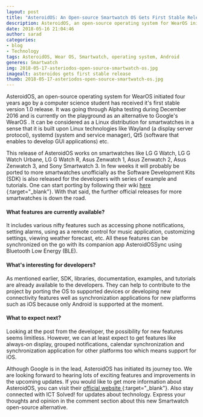 ```yaml
---
layout: post
title: "AsteroidOS: An Open-source Smartwatch OS Gets First Stable Release"
description: AsteroidOS, an open-source operating system for WearOS initiated four years ago by a computer science student has received it's first stable version 1.0 release. It was going through Alpha testing during December 2016 and is currently on the playground as an alternative to Google's WearOS.
date: 2018-05-16 21:04:46
author: sarad
categories:
- blog
- Technology
tags: ‪‪AsteroidOS‬, ‪Wear OS‬, ‪Smartwatch‬, ‪operating system‬, ‪Android‬‬
generes: Smartwatch
img: 2018-05-17-asteriodos-open-source-smartwatch-os.jpg
imagealt: asteroidos gets first stable release
thumb: 2018-05-17-asteriodos-open-source-smartwatch-os.jpg
---
```


AsteroidOS, an open-source operating system for WearOS initiated four years ago by a computer science student has received it's first stable version 1.0 release. It was going through Alpha testing during December 2016 and is currently on the playground as an alternative to Google's WearOS <!--more--> . It can be considered as a Linux distribution for smartwatches in a sense that it is built upon Linux technologies like Wayland (a display server protocol), systemd (system and service manager), Qt5 (software that enables to develop GUI applications) etc.

This release of AsteroidOS works on smartwatches like LG G Watch, LG G Watch Urbane, LG G Watch R, Asus Zenwatch 1, Asus Zenwatch 2, Asus Zenwatch 3, and Sony Smartwatch 3. In few weeks it will probably be ported to more smartwatches unofficially as the Software Development Kits (SDK) is also released for the developers with series of example and tutorials. One can start porting by following their wiki [here <i class="fa fa-external-link" aria-hidden="true"></i>](https://asteroidos.org/wiki/porting-guide/){:target="_blank"}. With that said, the further official releases for more smartwatches is down the road.

#### What features are currently available?
It includes various nifty features such as accessing phone notifications, setting alarms, using as a remote control for music application, customizing settings, viewing weather forecast, etc. All these features can be synchronized on the go with its companion app AsteroidOSSync using Bluetooth Low Energy (BLE).

#### What's interesting for developers?
As mentioned earlier, SDK, libraries, documentation, examples, and tutorials are already available to the developers. They can help to contribute to the project by porting the OS to supported devices or developing new connectivity features well as synchronization applications for new platforms such as iOS because only Android is supported at the moment.

#### What to expect next?
Looking at the post from the developer, the possibility for new features seems limitless. However, we can at least expect to get features like always-on display, grouped notifications, calendar synchronization and synchronization application for other platforms too which means support for iOS. 

Although Google is in the lead, AsteroidOS has initiated its journey too. We are looking forward to hearing lots of exciting features and improvements in the upcoming updates. If you would like to get more information about AsteroidOS, you can visit their [official website <i class="fa fa-external-link" aria-hidden="true"></i>](https://asteroidos.org/){:target="_blank"}. Also stay connected with ICT Solved! for updates about technology. Express your thoughts and opinion in the comment section about this new Smartwatch open-source alternative.